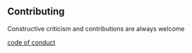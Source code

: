 ## Contributing

Constructive criticism and contributions are always welcome

[code of conduct](.CODE_OF_CONDUCT.md)
